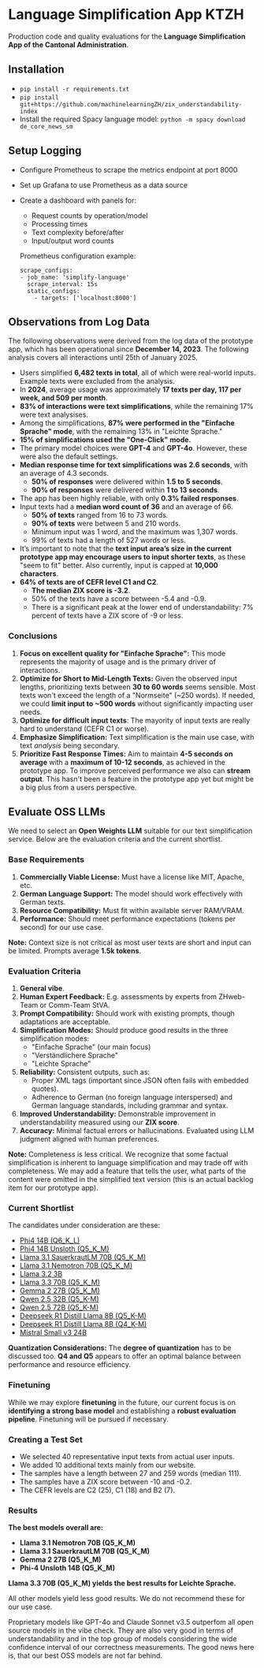 # Language Simplification App KTZH

Production code and quality evaluations for the **Language Simplification App of the Cantonal Administration**.

## Installation
- `pip install -r requirements.txt`
- `pip install git+https://github.com/machinelearningZH/zix_understandability-index`
- Install the required Spacy language model: `python -m spacy download de_core_news_sm`

## Setup Logging
- Configure Prometheus to scrape the metrics endpoint at port 8000
- Set up Grafana to use Prometheus as a data source
- Create a dashboard with panels for:
  - Request counts by operation/model
  - Processing times
  - Text complexity before/after
  - Input/output word counts

  Prometheus configuration example:
  ```
  scrape_configs:
  - job_name: 'simplify-language'
    scrape_interval: 15s
    static_configs:
      - targets: ['localhost:8000']
  ```

## Observations from Log Data

The following observations were derived from the log data of the prototype app, which has been operational since **December 14, 2023**. The following analysis covers all interactions until 25th of January 2025.

- Users simplified **6,482 texts in total**, all of which were real-world inputs. Example texts were excluded from the analysis.
- In **2024**, average usage was approximately **17 texts per day, 117 per week, and 509 per month**.
- **83% of interactions were text simplifications**, while the remaining 17% were text analysises.
- Among the simplifications, **87% were performed in the "Einfache Sprache" mode**, with the remaining 13% in "Leichte Sprache."
- **15% of simplifications used the "One-Click" mode.**
- The primary model choices were **GPT-4** and **GPT-4o**. However, these were also the default settings.
- **Median response time for text simplifications was 2.6 seconds**, with an average of 4.3 seconds.  
  - **50% of responses** were delivered within **1.5 to 5 seconds**.
  - **90% of responses** were delivered within **1 to 13 seconds**.
- The app has been highly reliable, with only **0.3% failed responses**.
- Input texts had a **median word count of 36** and an average of 66.  
  - **50% of texts** ranged from 16 to 73 words.
  - **90% of texts** were between 5 and 210 words.
  - Minimum input was 1 word, and the maximum was 1,307 words.
  - 99% of texts had a length of 527 words or less.
- It’s important to note that the **text input area’s size in the current prototype app may encourage users to input shorter texts**, as these "seem to fit" better. Also currently, input is capped at **10,000 characters**.
- **64% of texts are of CEFR level C1 and C2**.
  - **The median ZIX score is -3.2**.
  - 50% of the texts have a score between -5.4 and -0.9.
  - There is a significant peak at the lower end of understandability: 7% percent of texts have a ZIX score of -9 or less.

### Conclusions

1. **Focus on excellent quality for "Einfache Sprache":** This mode represents the majority of usage and is the primary driver of interactions.
2. **Optimize for Short to Mid-Length Texts:** Given the observed input lengths, prioritizing texts between **30 to 60 words** seems sensible. Most texts won't exceed the length of a "Normseite" (~250 words). If needed, we could **limit input to ~500 words** without significantly impacting user needs.
3. **Optimize for difficult input texts**: The mayority of input texts are really hard to understand (CEFR C1 or worse).
3. **Emphasize Simplification:** Text simplification is the main use case, with text *analysis* being secondary.
4. **Prioritize Fast Response Times:** Aim to maintain **4-5 seconds on average** with a **maximum of 10-12 seconds**, as achieved in the prototype app. To improve perceived performance we also can **stream output**. This hasn't been a feature in the prototype app yet but might be a big plus from a users perspective.

## Evaluate OSS LLMs

We need to select an **Open Weights LLM** suitable for our text simplification service. Below are the evaluation criteria and the current shortlist.

### Base Requirements

1. **Commercially Viable License:** Must have a license like MIT, Apache, etc.
2. **German Language Support:** The model should work effectively with German texts.
3. **Resource Compatibility:** Must fit within available server RAM/VRAM.
4. **Performance:** Should meet performance expectations (tokens per second) for our use case.

**Note:** Context size is not critical as most user texts are short and input can be limited. Prompts average **1.5k tokens**.

### Evaluation Criteria

1. **General vibe**.
2. **Human Expert Feedback:** E.g. assessments by experts from ZHweb-Team or Comm-Team StVA.
3. **Prompt Compatibility:** Should work with existing prompts, though adaptations are acceptable.
4. **Simplification Modes:** Should produce good results in the three simplification modes:
   - "Einfache Sprache" (our main focus)
   - "Verständlichere Sprache"
   - "Leichte Sprache"
5. **Reliability:** Consistent outputs, such as:
   - Proper XML tags (important since JSON often fails with embedded quotes).
   - Adherence to German (no foreign language interspersed) and German language standards, including grammar and syntax.
6. **Improved Understandability:** Demonstrable improvement in understandability measured using our **ZIX score**.
7. **Accuracy:** Minimal factual errors or hallucinations. Evaluated using LLM judgment aligned with human preferences.

**Note:** Completeness is less critical. We recognize that some factual simplification is inherent to language simplification and may trade off with completeness. We may add a feature that tells the user, what parts of the content were omitted in the simplified text version (this is an actual backlog item for our prototype app).

### Current Shortlist

The candidates under consideration are these:

- [Phi4 14B (Q6_K_L)](https://huggingface.co/bartowski/phi-4-GGUF)
- [Phi4 14B Unsloth (Q5_K_M)](https://huggingface.co/unsloth/phi-4-GGUF)
- [Llama 3.1 SauerkrautLM 70B (Q5_K_M)](https://huggingface.co/mradermacher/Llama-3.1-SauerkrautLM-70b-Instruct-GGUF)
- [Llama 3.1 Nemotron 70B (Q5_K_M)](https://huggingface.co/bartowski/Llama-3.1-Nemotron-70B-Instruct-HF-GGUF)
- [Llama 3.2 3B](https://huggingface.co/bartowski/Llama-3.2-3B-Instruct-GGUF)
- [Llama 3.3 70B (Q5_K_M)](https://huggingface.co/bartowski/Llama-3.3-70B-Instruct-GGUF)
- [Gemma 2 27B (Q5_K_M)](https://huggingface.co/bartowski/gemma-2-27b-it-GGUF)
- [Qwen 2.5 32B (Q5_K-M)](https://huggingface.co/bartowski/Qwen2.5-32B-Instruct-GGUF)
- [Qwen 2.5 72B (Q5_K-M)](https://huggingface.co/bartowski/EVA-Qwen2.5-72B-v0.2-GGUF)
- [Deepseek R1 Distill Llama 8B (Q5_K-M)](https://huggingface.co/unsloth/DeepSeek-R1-Distill-Llama-8B-GGUF)
- [Deepseek R1 Distill Llama 8B (Q4_K-M)](https://huggingface.co/unsloth/DeepSeek-R1-Distill-Llama-70B-GGUF)
- [Mistral Small v3 24B](https://huggingface.co/mistralai/Mistral-Small-24B-Instruct-2501)

**Quantization Considerations:** The **degree of quantization** has to be discussed too. **Q4 and Q5** appears to offer an optimal balance between performance and resource efficiency.

### Finetuning

While we may explore **finetuning** in the future, our current focus is on **identifying a strong base model** and establishing a **robust evaluation pipeline**. Finetuning will be pursued if necessary.

### Creating a Test Set

- We selected 40 representative input texts from actual user inputs.
- We added 10 additional texts mainly from our website.
- The samples have a length between 27 and 259 words (median 111).
- The samples have a ZIX score between -10 and -0.2.
- The CEFR levels are C2 (25), C1 (18) and B2 (7).

### Results

**The best models overall are:**

- **Llama 3.1 Nemotron 70B (Q5_K_M)**
- **Llama 3.1 SauerkrautLM 70B (Q5_K_M)**
- **Gemma 2 27B (Q5_K_M)**
- **Phi-4 Unsloth 14B (Q5_K_M)**

**Llama 3.3 70B (Q5_K_M) yields the best results for Leichte Sprache.**

All other models yield less good results. We do not recommend these for our use case.

Proprietary models like GPT-4o and Claude Sonnet v3.5 outperfom all open source models in the vibe check. They are also very good in terms of understandability and in the top group of models considering the wide confidence interval of our correctness measurements. The good news here is, that our best OSS models are not far behind.

